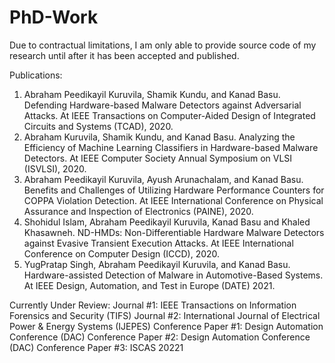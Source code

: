 # PhD-Work

Due to contractual limitations, I am only able to provide source code of my research until after it has been accepted and published. 

Publications:
1.	Abraham Peedikayil Kuruvila, Shamik Kundu, and Kanad Basu. Defending Hardware-based Malware Detectors against Adversarial Attacks. At IEEE Transactions on Computer-Aided Design of Integrated Circuits and Systems (TCAD), 2020.
2.	Abraham Kuruvila, Shamik Kundu, and Kanad Basu. Analyzing the Efficiency of Machine Learning Classifiers in Hardware-based Malware Detectors. At IEEE Computer Society Annual Symposium on VLSI (ISVLSI), 2020.
3. Abraham Peedikayil Kuruvila, Ayush Arunachalam, and Kanad Basu. Benefits and Challenges of Utilizing Hardware Performance Counters for COPPA Violation Detection. At IEEE International Conference on Physical Assurance and Inspection of Electronics (PAINE), 2020.
4.	Shohidul Islam, Abraham Peedikayil Kuruvila, Kanad Basu and Khaled Khasawneh. ND-HMDs: Non-Differentiable Hardware Malware Detectors against Evasive Transient Execution Attacks. At IEEE International Conference on Computer Design (ICCD), 2020.
5. YugPratap Singh, Abraham Peedikayil Kuruvila, and Kanad Basu. Hardware-assisted Detection of Malware in Automotive-Based Systems. At IEEE Design, Automation, and Test in Europe (DATE) 2021. 


Currently Under Review:
Journal #1: IEEE Transactions on Information Forensics and Security (TIFS)
Journal #2: International Journal of Electrical Power & Energy Systems (IJEPES)
Conference Paper #1: Design Automation Conference (DAC)
Conference Paper #2: Design Automation Conference (DAC)
Conference Paper #3: ISCAS 20221

